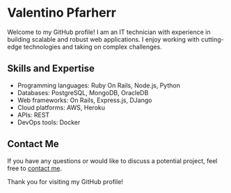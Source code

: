 
<div>
  <h1>Valentino Pfarherr</h1>
  <p>Welcome to my GitHub profile! I am an IT technician with experience in building scalable and robust web applications. I enjoy working with cutting-edge technologies and taking on complex challenges.</p>
  <h2>Skills and Expertise</h2>
  <ul>
    <li>Programming languages: Ruby On Rails, Node.js, Python</li>
    <li>Databases: PostgreSQL, MongoDB, OracleDB</li>
    <li>Web frameworks: On Rails, Express.js, DJango</li>
    <li>Cloud platforms: AWS, Heroku</li>
    <li>APIs: REST</li>
    <li>DevOps tools: Docker</li>
  </ul>
  <h2>Contact Me</h2>
  <p>If you have any questions or would like to discuss a potential project, feel free to <a href="mailto:valentinopfarherr@gmail.com">contact me</a>.</p>
  <p>Thank you for visiting my GitHub profile!</p>
</div>

